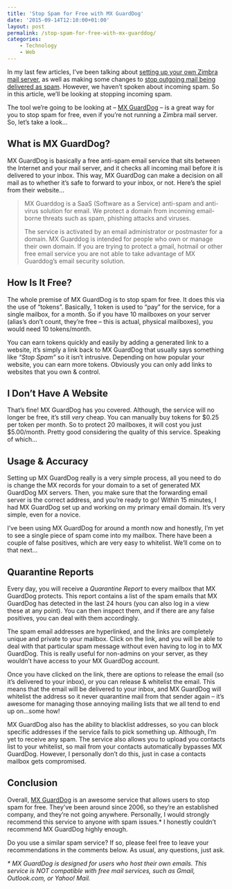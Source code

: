 ```yaml
---
title: 'Stop Spam for Free with MX GuardDog'
date: '2015-09-14T12:10:00+01:00'
layout: post
permalink: /stop-spam-for-free-with-mx-guarddog/
categories:
    - Technology
    - Web
---
```


In my last few articles, I’ve been talking about [setting up your own Zimbra mail server](/how-to-setup-a-zimbra-server/), as well as making some changes to [stop outgoing mail being delivered as spam](/how-to-stop-outgoing-mail-on-zimbra-from-being-delivered-as-spam/). However, we haven’t spoken about incoming spam. So in this article, we’ll be looking at stopping incoming spam.

The tool we’re going to be looking at – [MX GuardDog](https://web.archive.org/web/20160304163418/http://www.mxguarddog.com/) – is a great way for you to stop spam for free, even if you’re not running a Zimbra mail server. So, let’s take a look…

## What is MX GuardDog?

MX GuardDog is basically a free anti-spam email service that sits between the Internet and your mail server, and it checks all incoming mail before it is delivered to your inbox. This way, MX GuardDog can make a decision on all mail as to whether it’s safe to forward to your inbox, or not. Here’s the spiel from their website…

> MX Guarddog is a SaaS (Software as a Service) anti-spam and anti-virus solution for email. We protect a domain from incoming email-borne threats such as spam, phishing attacks and viruses.
> 
> The service is activated by an email administrator or postmaster for a domain. MX Guarddog is intended for people who own or manage their own domain. If you are trying to protect a gmail, hotmail or other free email service you are not able to take advantage of MX Guarddog’s email security solution.

## How Is It Free?

The whole premise of MX GuardDog is to stop spam for free. It does this via the use of “tokens”. Basically, 1 token is used to “pay” for the service, for a single mailbox, for a month. So if you have 10 mailboxes on your server (alias’s don’t count, they’re free – this is actual, physical mailboxes), you would need 10 tokens/month.

You can earn tokens quickly and easily by adding a generated link to a website, it’s simply a link back to MX GuardDog that usually says something like *“Stop Spam”* so it isn’t intrusive. Depending on how popular your website, you can earn more tokens. Obviously you can only add links to websites that you own &amp; control.

## I Don’t Have A Website

That’s fine! MX GuardDog has you covered. Although, the service will no longer be free, it’s still *very* cheap. You can manually buy tokens for $0.25 per token per month. So to protect 20 mailboxes, it will cost you just $5.00/month. Pretty good considering the quality of this service. Speaking of which…

## Usage &amp; Accuracy

Setting up MX GuardDog really is a very simple process, all you need to do is change the MX records for your domain to a set of generated MX GuardDog MX servers. Then, you make sure that the forwarding email server is the correct address, and you’re ready to go! Within 15 minutes, I had MX GuardDog set up and working on my primary email domain. It’s very simple, even for a novice.

I’ve been using MX GuardDog for around a month now and honestly, I’m yet to see a single piece of spam come into my mailbox. There have been a couple of false positives, which are very easy to whitelist. We’ll come on to that next…

## Quarantine Reports

Every day, you will receive a *Quarantine Report* to every mailbox that MX GuardDog protects. This report contains a list of the spam emails that MX GuardDog has detected in the last 24 hours (you can also log in a view these at any point). You can then inspect them, and if there are any false positives, you can deal with them accordingly.

The spam email addresses are hyperlinked, and the links are completely unique and private to your mailbox. Click on the link, and you will be able to deal with that particular spam message without even having to log in to MX GuardDog. This is really useful for non-admins on your server, as they wouldn’t have access to your MX GuardDog account.

Once you have clicked on the link, there are options to release the email (so it’s delivered to your inbox), or you can release &amp; whitelist the email. This means that the email will be delivered to your inbox, and MX GuardDog will whitelist the address so it never quarantine mail from that sender again – it’s awesome for managing those annoying mailing lists that we all tend to end up on…some how!

MX GuardDog also has the ability to blacklist addresses, so you can block specific addresses if the service fails to pick something up. Although, I’m yet to receive any spam. The service also allows you to upload you contacts list to your whitelist, so mail from your contacts automatically bypasses MX GuardDog. However, I personally don’t do this, just in case a contacts mailbox gets compromised.

## Conclusion

Overall, [MX GuardDog](https://web.archive.org/web/20160304163418/https://www.mxguarddog.com/) is an awesome service that allows users to stop spam for free. They’ve been around since 2006, so they’re an established company, and they’re not going anywhere. Personally, I would strongly recommend this service to anyone with spam issues.\* I honestly couldn’t recommend MX GuardDog highly enough.

Do you use a similar spam service? If so, please feel free to leave your recommendations in the comments below. As usual, any questions, just ask.

*\* MX GuardDog is designed for users who host their own emails. This service is NOT compatible with free mail services, such as Gmail, Outlook.com, or Yahoo! Mail.*